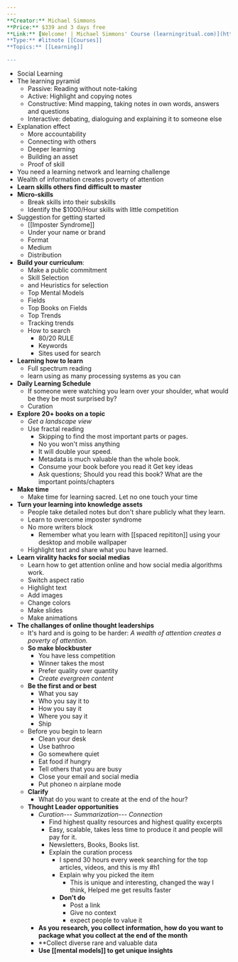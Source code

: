 ```yaml
---
---
**Creator:** Michael Simmons
**Price:** $339 and 3 days free
**Link:** [Welcome! | Michael Simmons' Course (learningritual.com)](https://learningritual.com/courses/1656135/lectures/37710761)
**Type:** #litnote [[Courses]] 
**Topics:** [[Learning]]

---
```

- Social Learning
- The learning pyramid
	- Passive: Reading without note-taking
	- Active: Highlight and copying notes
	- Constructive: Mind mapping, taking notes in own words, answers and questions
	- Interactive: debating, dialoguing and explaining it to someone else
- Explanation effect
	- More accountability
	- Connecting with others
	- Deeper learning
	- Building an asset   
	- Proof of skill
- You need a learning network and learning challenge
- Wealth of information creates poverty of attention
- **Learn skills others find difficult to master**
-  **Micro-skills**
	- Break skills into their subskills
	- Identify the $1000/Hour skills with little competition
- Suggestion for getting started
	- [[Imposter Syndrome]]
	- Under your name or brand
	- Format
	- Medium
	- Distribution
- **Build your curriculum**:
	- Make a public commitment
	- Skill Selection
	- and Heuristics for selection
	- Top Mental Models
	- Fields
	- Top Books on Fields
	- Top Trends
	- Tracking trends
	- How to search
		- 80/20 RULE
		- Keywords 
		- Sites used for search
- **Learning how to learn**
	- Full spectrum reading
	- learn using as many processing systems as you can
- **Daily Learning Schedule**
	- If someone were watching you learn over your shoulder, what would be they be most surprised by?
	- Curation
- **Explore 20+ books on a topic**
	- *Get a landscape view*
	- Use fractal reading
		- Skipping to find the most important parts or  pages.
		- No you won't miss anything
		- It will double your speed.
		- Metadata is much valuable than the whole book.
		- Consume your book before you read it Get key ideas
		- Ask questions; Should you read this book? What are the important points/chapters
- **Make time**
	- Make time for learning sacred. Let no one touch your time 
- **Turn your learning into knowledge assets**
	- People take detailed notes but don't share publicly what they learn.
	- Learn to overcome imposter syndrome
	- No more writers block
		- Remember what you learn with [[spaced repititon]] using your desktop and mobile wallpaper
	- Highlight text and share what you have learned.
- **Learn virality hacks for social medias**
	- Learn how to get attention online and how social media algorithms work.
	- Switch aspect ratio
	- Highlight text
	- Add images
	- Change colors
	- Make slides
	- Make animations
- **The challanges of online thought leaderships**
	- It's hard and is going to be harder: *A wealth of attention creates a poverty of attention.*
	- **So make blockbuster**
		- You have less competition
		- Winner takes the most
		- Prefer quality over quantity
		- *Create evergreen content*
	- **Be the first and or best**
		- What you say
		- Who you say it to 
		- How you say it
		- Where you say it
		- Ship
	- Before you begin to learn
		- Clean your desk
		- Use bathroo
		- Go somewhere quiet
		- Eat food if hungry
		- Tell others that you are busy
		- Close your email and social media
		- Put phoneo n airplane mode
	- **Clarify**
		- What do you want to create at the end of the hour?
	- **Thought Leader opportunities**
		- *Curation--- Summarization--- Connection*
			- Find highest quality resources and highest quality excerpts
			- Easy, scalable, takes less time to produce it and people will pay for it.
			- Newsletters, Books, Books list.
			- Explain the curation process
				- I spend 30 hours every week searching for the top articles, videos, and this is my #h1 
				- Explain why you picked the item
					- This is unique and interesting, changed the way I think, Helped me get results faster
				- **Don't do**
					- Post a link
					- Give no context
					- expect people to value it
		- **As you research, you collect information, how do you want to package what you collect at the end of the month**
		- **Collect diverse rare and valuable data
		- **Use [[mental models]] to get unique insights**